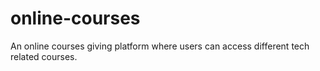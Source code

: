 # online-courses
An online courses giving platform where users can access different tech related courses.
